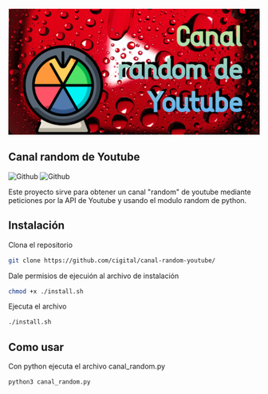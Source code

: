 <!-- Add banner here -->
![Banner](https://github.com/cigital/canal-random-youtube/blob/main/banner.png)

## Canal random de Youtube
![Github](https://img.shields.io/github/last-commit/cigital/canal-random-youtube)
![Github](https://img.shields.io/github/license/cigital/canal-random-youtube)

Este proyecto sirve para obtener un canal "random" de youtube mediante peticiones por la API de Youtube y usando el modulo random de python.

## Instalación
Clona el repositorio
```bash
git clone https://github.com/cigital/canal-random-youtube/
```
Dale permisios de ejecuión al archivo de instalación

```bash
chmod +x ./install.sh
```

Ejecuta el archivo

```bash
./install.sh
```

## Como usar

Con python ejecuta el archivo canal_random.py

```python
python3 canal_random.py
```
